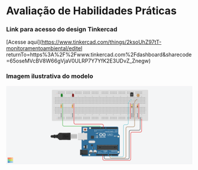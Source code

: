 # Avaliação de Habilidades Práticas

### Link para acesso do design Tinkercad

[Acesse aqui](https://www.tinkercad.com/things/2ksoUhZ97tT-monitoramentoambiental/editel returnTo=https%3A%2F%2Fwww.tinkercad.com%2Fdashboard&sharecode=65oseMVcBV8W66gVjaV0ULRP7Y7YfK2E3UDvZ_Znegw)

### Imagem ilustrativa do modelo

![](monitoramento_ambiental.png)


